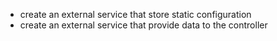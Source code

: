 - create an external service that store static configuration
- create an external service that provide data to the controller
